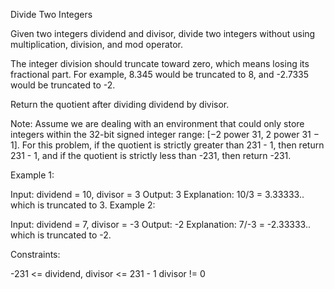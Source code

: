 Divide Two Integers

Given two integers dividend and divisor, divide two integers without using multiplication, division, and mod operator.

The integer division should truncate toward zero, which means losing its fractional part. For example, 8.345 would be truncated to 8, and -2.7335 would be truncated to -2.

Return the quotient after dividing dividend by divisor.

Note: Assume we are dealing with an environment that could only store integers within the 32-bit signed integer range: [−2 power 31, 2 power 31 − 1]. For this problem, if the quotient is strictly greater than 231 - 1, then return 231 - 1, and if the quotient is strictly less than -231, then return -231.



Example 1:

Input: dividend = 10, divisor = 3
Output: 3
Explanation: 10/3 = 3.33333.. which is truncated to 3.
Example 2:

Input: dividend = 7, divisor = -3
Output: -2
Explanation: 7/-3 = -2.33333.. which is truncated to -2.


Constraints:

-231 <= dividend, divisor <= 231 - 1
divisor != 0